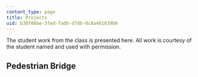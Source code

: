 ```yaml
---
content_type: page
title: Projects
uid: b30f86be-3fed-fadb-d7db-0c8a461039b6
---
```


The student work from the class is presented here. All work is courtesy of the student named and used with permission.

Pedestrian Bridge
-----------------